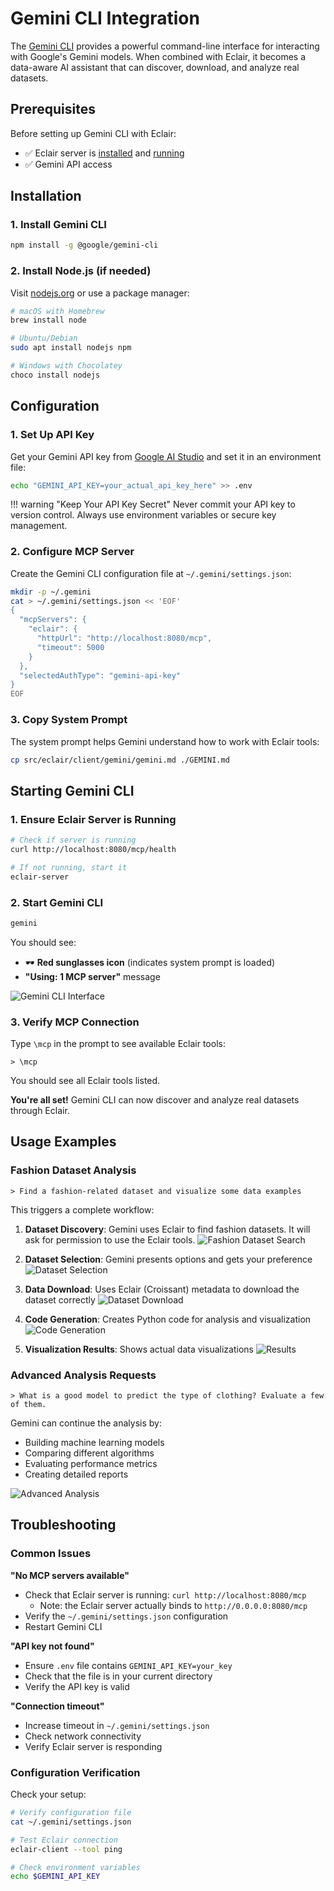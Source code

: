 # Gemini CLI Integration

The [Gemini CLI](https://github.com/google-gemini/gemini-cli) provides a powerful command-line interface for interacting with Google's Gemini models. When combined with Eclair, it becomes a data-aware AI assistant that can discover, download, and analyze real datasets.

## Prerequisites

Before setting up Gemini CLI with Eclair:

- ✅ Eclair server is [installed](../../getting-started/installation.md) and [running](../../getting-started/running-server.md)
- ✅ Gemini API access

## Installation

### 1. Install Gemini CLI

```bash
npm install -g @google/gemini-cli
```

### 2. Install Node.js (if needed)

Visit [nodejs.org](https://nodejs.org/) or use a package manager:

```bash
# macOS with Homebrew
brew install node

# Ubuntu/Debian
sudo apt install nodejs npm

# Windows with Chocolatey
choco install nodejs
```

## Configuration

### 1. Set Up API Key

Get your Gemini API key from [Google AI Studio](https://makersuite.google.com/app/apikey) and set it in an environment file:

```bash
echo "GEMINI_API_KEY=your_actual_api_key_here" >> .env
```

!!! warning "Keep Your API Key Secret"
    Never commit your API key to version control. Always use environment variables or secure key management.

### 2. Configure MCP Server

Create the Gemini CLI configuration file at `~/.gemini/settings.json`:

```bash
mkdir -p ~/.gemini
cat > ~/.gemini/settings.json << 'EOF'
{
  "mcpServers": {
    "eclair": {
      "httpUrl": "http://localhost:8080/mcp",
      "timeout": 5000
    }
  },
  "selectedAuthType": "gemini-api-key"
}
EOF
```

### 3. Copy System Prompt

The system prompt helps Gemini understand how to work with Eclair tools:

```bash
cp src/eclair/client/gemini/gemini.md ./GEMINI.md
```

## Starting Gemini CLI

### 1. Ensure Eclair Server is Running

```bash
# Check if server is running
curl http://localhost:8080/mcp/health

# If not running, start it
eclair-server
```

### 2. Start Gemini CLI

```bash
gemini
```

You should see:

- 🕶️ **Red sunglasses icon** (indicates system prompt is loaded)
- **"Using: 1 MCP server"** message

![Gemini CLI Interface](../../images/gemini.png)

### 3. Verify MCP Connection

Type `\mcp` in the prompt to see available Eclair tools:

```
> \mcp
```

You should see all Eclair tools listed.

**You're all set!** Gemini CLI can now discover and analyze real datasets through Eclair.

## Usage Examples

### Fashion Dataset Analysis

```
> Find a fashion-related dataset and visualize some data examples
```

This triggers a complete workflow:

1. **Dataset Discovery**: Gemini uses Eclair to find fashion datasets. It will ask for permission to use the Eclair tools.
   ![Fashion Dataset Search](../../images/fashion-1.png)

2. **Dataset Selection**: Gemini presents options and gets your preference
   ![Dataset Selection](../../images/fashion-2.png)

3. **Data Download**: Uses Eclair (Croissant) metadata to download the dataset correctly
   ![Dataset Download](../../images/fashion-3.png)

4. **Code Generation**: Creates Python code for analysis and visualization
   ![Code Generation](../../images/fashion-4.png)

5. **Visualization Results**: Shows actual data visualizations
   ![Results](../../images/fashion_mnist_examples.png)

### Advanced Analysis Requests

```
> What is a good model to predict the type of clothing? Evaluate a few of them.
```

Gemini can continue the analysis by:

- Building machine learning models
- Comparing different algorithms
- Evaluating performance metrics
- Creating detailed reports

![Advanced Analysis](../../images/fashion-5.png)

## Troubleshooting

### Common Issues

**"No MCP servers available"**

- Check that Eclair server is running: `curl http://localhost:8080/mcp`
   - Note: the Eclair server actually binds to `http://0.0.0.0:8080/mcp`
- Verify the `~/.gemini/settings.json` configuration
- Restart Gemini CLI

**"API key not found"**

- Ensure `.env` file contains `GEMINI_API_KEY=your_key`
- Check that the file is in your current directory
- Verify the API key is valid

**"Connection timeout"**

- Increase timeout in `~/.gemini/settings.json`
- Check network connectivity
- Verify Eclair server is responding

### Configuration Verification

Check your setup:

```bash
# Verify configuration file
cat ~/.gemini/settings.json

# Test Eclair connection
eclair-client --tool ping

# Check environment variables
echo $GEMINI_API_KEY
```
